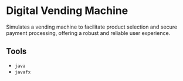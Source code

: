# Digital Vending Machine
Simulates a vending machine to facilitate product selection and secure payment processing, offering a robust and reliable user experience.

## Tools
- `java`
- `javafx`
